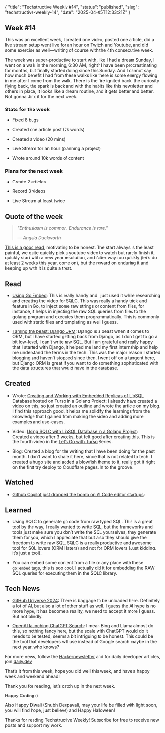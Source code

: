 {
  "title": "Techstructive Weekly #14",
  "status": "published",
  "slug": "techstructive-weekly-14",
  "date": "2025-04-05T12:33:21Z"
}

<h2>Week #14</h2>
<p>This was an excellent week, I created one video, posted one article, did a live stream setup went live for an hour on Twitch and Youtube, and did some exercise as well—writing of course with the 4th consecutive week.</p>
<p>The week was super-productive to start with, like I had a dream Sunday, I went on a walk in the morning, 6:30 AM, right? I have been procrastinating for months, but finally started doing since this Sunday. And I cannot say how much benefit I had from these walks like there is some energy flowing in me after I come from the walk. There is the fire ignited back, the curiosity flying back, the spark is back and with the habits like this newsletter and others in place, It looks like a dream routine, and it gets better and better. Not gonna Jinx it for the next week.</p>
<h3>Stats for the week</h3>
<ul>
<li>
<p>Fixed 8 bugs</p>
</li>
<li>
<p>Created one article post (2k words)</p>
</li>
<li>
<p>Created a video (20 mins)</p>
</li>
<li>
<p>Live Stream for an hour (planning a project)</p>
</li>
<li>
<p>Wrote around 10k words of content</p>
</li>
</ul>
<h3>Plans for the next week</h3>
<ul>
<li>
<p>Create 2 articles</p>
</li>
<li>
<p>Record 3 videos</p>
</li>
<li>
<p>Live Stream at least twice</p>
</li>
</ul>
<h2>Quote of the week</h2>
<blockquote>
<p><em>&quot;Enthusiasm is common. Endurance is rare.&quot;</em></p>
<p><em>— Angela Duckworth</em></p>
</blockquote>
<p><a href="https://www.wealest.com/articles/endurance">This is a good read</a>, motivating to be honest. The start always is the least painful, we quite quickly pick a youtube video to watch but rarely finish it, quickly start with a new year resolution, and falter way too quickly (let’s do at least 2 weeks this year, come on), but the reward on enduring it and keeping up with it is quite a treat.</p>
<h2>Read</h2>
<ul>
<li>
<p><a href="https://www.bytesizego.com/blog/go-embed">Using Go Embed</a>: This is really handy and I just used it while researching and creating the video for SQLC. This was really a handy trick and feature in Go, to inject some raw strings or content from files, for instance, it helps in injecting the raw SQL queries from files to the golang program and executes them programmatically. This is commonly used with static files and templating as well I guess.</p>
</li>
<li>
<p><a href="https://www.davidhang.com/blog/2024-09-01-taming-the-django-orm/?ref=dailydev">Taming the beast: Django ORM</a>: Django is a beast when it comes to ORM, but I have started getting back from Django, as I don’t get to go a bit low-level, I can’t write raw SQL. But I am grateful and really happy that I started with Django, it helped me land my first internship and help me understand the terms in the tech. This was the major reason I started blogging and haven’t stopped since then. I went off on a tangent here, but Django ORM is great if you want to do something sophisticated with the data structures that would have in the database.</p>
</li>
</ul>
<h2>Created</h2>
<ul>
<li>
<p>Wrote: <a href="https://www.meetgor.com/turso-libsql-embedded-replicas-golang/">Creating and Working with Embedded Replicas of LibSQL Database hosted on Turso in a Golang Project</a>: I already have created a video on this, so just created an outline and wrote the article on my blog. I find this approach good, it helps me solidify the learnings from the knowledge that I gained from making the video and adding more examples and use-cases.</p>
</li>
<li>
<p>Video: <a href="https://www.youtube.com/watch?v=mv1vCqUy_5o">Using SQLC with LibSQL Database in a Golang Project</a>:<br>
Created a video after 3 weeks, but felt good after creating this. This is the fourth video in the <a href="https://youtube.com/playlist?list=PLMVgNvnU9WlE6H-Vk2gXq96bAkyNWXkNI&amp;si=hiHaL1rI7Lv4Wmhf">Let’s Go with Turso</a> Series.</p>
</li>
<li>
<p>Blog: Created a blog for the writing that I have been doing for the past month. I don’t want to share it here, since that is not related to tech. I created a hugo site and added a blowfish theme to it, really got it right on the first try deploy to Cloudflare pages. In to the groove.</p>
</li>
</ul>
<h2>Watched</h2>
<ul>
<li><a href="https://www.youtube.com/watch?v=mv1vCqUy_5o">Github Copilot just dropped the bomb on AI Code editor startups</a>:</li>
</ul>
<h2>Learned</h2>
<ul>
<li>
<p>Using SQLC to generate go code from raw typed SQL. This is a great tool by the way, I really wanted to write SQL, but the frameworks and tools just make sure you don’t write the SQL yourselves, they generate them for you, which I appreciate that but also they should give the freedom to write raw SQL. SQLC is a really productive and awesome tool for SQL lovers (ORM Haters) and not for ORM lovers (Just kidding, it’s just a tool).</p>
</li>
<li>
<p>You can embed some content from a file or any place with these <code>go:embed</code> tags, this is soo cool. I actually did it for embedding the RAW SQL queries for executing them in the SQLC library.</p>
</li>
</ul>
<h2>Tech News</h2>
<ul>
<li>
<p><a href="https://github.blog/news-insights/product-news/universe-2024-previews-releases/">GitHub Universe 2024</a>: There is baggage to be unloaded here. Definitely a lot of AI, but also a lot of other stuff as well. I guess the AI hype is no more hype, it has become a reality, we need to accept it more I guess. But not blindly.</p>
</li>
<li>
<p><a href="https://openai.com/index/introducing-chatgpt-search/?utm_source=hackernewsletter&amp;utm_medium=email&amp;utm_term=fav">OpenAI launching ChatGPT Search</a>: I mean Bing and Llama almost do this, so nothing fancy here, but the scale with ChatGPT would do it needs to be tested, seems a bit intriguing to be honest. This could be the tool that developers will use instead of Google search maybe in the next year. who knows?</p>
</li>
</ul>
<p>For more news, follow the <a href="https://buttondown.com/hacker-newsletter/archive/hacker-newsletter-720">Hackernewsletter</a> and for daily developer articles, join <a href="http://daily.dev">daily.dev</a></p>
<p>That’s it from this week, hope you did well this week, and have a happy week and weekend ahead!</p>
<p>Thank you for reading, let’s catch up in the next week.</p>
<p>Happy Coding :)</p>
<p>Also Happy Diwali (Shubh Deepavali, may your life be filled with light soon, you will find hope, just believe) and Happy Halloween!</p>
<p>Thanks for reading Techstructive Weekly! Subscribe for free to receive new posts and support my work.</p>

